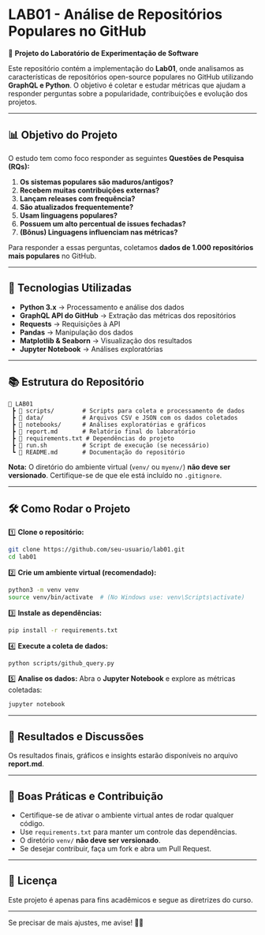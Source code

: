 # **LAB01 - Análise de Repositórios Populares no GitHub**

📌 **Projeto do Laboratório de Experimentação de Software**

Este repositório contém a implementação do **Lab01**, onde analisamos as características de repositórios open-source populares no GitHub utilizando **GraphQL e Python**. O objetivo é coletar e estudar métricas que ajudam a responder perguntas sobre a popularidade, contribuições e evolução dos projetos.

---

## 📊 **Objetivo do Projeto**

O estudo tem como foco responder as seguintes **Questões de Pesquisa (RQs):**

1. **Os sistemas populares são maduros/antigos?**
2. **Recebem muitas contribuições externas?**
3. **Lançam releases com frequência?**
4. **São atualizados frequentemente?**
5. **Usam linguagens populares?**
6. **Possuem um alto percentual de issues fechadas?**
7. **(Bônus) Linguagens influenciam nas métricas?**

Para responder a essas perguntas, coletamos **dados de 1.000 repositórios mais populares** no GitHub.

---

## 🚀 **Tecnologias Utilizadas**

- **Python 3.x** → Processamento e análise dos dados
- **GraphQL API do GitHub** → Extração das métricas dos repositórios
- **Requests** → Requisições à API
- **Pandas** → Manipulação dos dados
- **Matplotlib & Seaborn** → Visualização dos resultados
- **Jupyter Notebook** → Análises exploratórias

---

## 📚 **Estrutura do Repositório**

```
📝 LAB01
 ┣ 📂 scripts/        # Scripts para coleta e processamento de dados
 ┣ 📂 data/           # Arquivos CSV e JSON com os dados coletados
 ┣ 📂 notebooks/      # Análises exploratórias e gráficos
 ┣ 📄 report.md       # Relatório final do laboratório
 ┣ 📄 requirements.txt # Dependências do projeto
 ┣ 📄 run.sh          # Script de execução (se necessário)
 ┗ 📄 README.md       # Documentação do repositório
```

**Nota:** O diretório do ambiente virtual (`venv/` ou `myenv/`) **não deve ser versionado**. Certifique-se de que ele está incluído no `.gitignore`.

---

## 🛠 **Como Rodar o Projeto**

1️⃣ **Clone o repositório:**
```sh
git clone https://github.com/seu-usuario/lab01.git
cd lab01
```

2️⃣ **Crie um ambiente virtual (recomendado):**
```sh
python3 -m venv venv
source venv/bin/activate  # (No Windows use: venv\Scripts\activate)
```

3️⃣ **Instale as dependências:**
```sh
pip install -r requirements.txt
```

4️⃣ **Execute a coleta de dados:**
```sh
python scripts/github_query.py
```

5️⃣ **Analise os dados:**
Abra o **Jupyter Notebook** e explore as métricas coletadas:
```sh
jupyter notebook
```

---

## 📢 **Resultados e Discussões**

Os resultados finais, gráficos e insights estarão disponíveis no arquivo **report.md**.

---

## 🐝 **Boas Práticas e Contribuição**

- Certifique-se de ativar o ambiente virtual antes de rodar qualquer código.
- Use `requirements.txt` para manter um controle das dependências.
- O diretório `venv/` **não deve ser versionado**.
- Se desejar contribuir, faça um fork e abra um Pull Request.

---

## 📝 **Licença**

Este projeto é apenas para fins acadêmicos e segue as diretrizes do curso.

---

Se precisar de mais ajustes, me avise! 🚀😊
